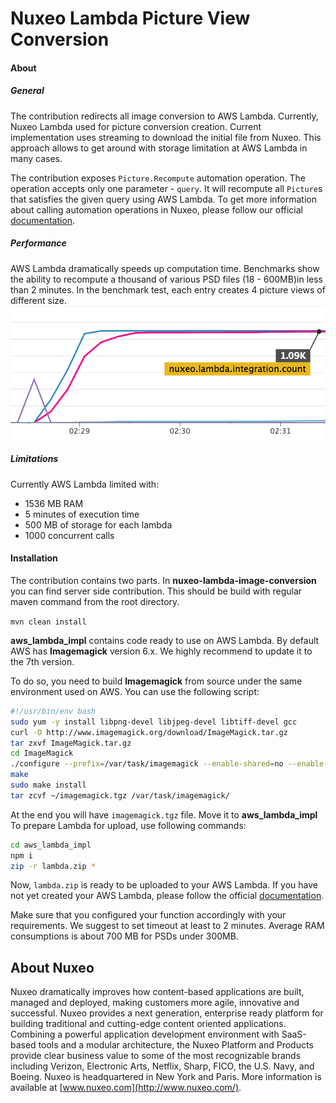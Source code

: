 # Nuxeo Lambda Picture View Conversion

#### About

##### General
The contribution redirects all image conversion to AWS Lambda.
Currently, Nuxeo Lambda used for picture conversion creation.
Current implementation uses streaming to download the initial file from Nuxeo.
This approach allows to get around with storage limitation at AWS Lambda in many cases.

The contribution exposes `Picture.Recompute` automation operation. The operation accepts only one parameter - `query`.
It will recompute all `Picture`s that satisfies the given query using AWS Lambda. To get more information about calling automation operations
in Nuxeo, please follow our official [documentation](https://doc.nuxeo.com/nxdoc/automation/).

##### Performance
AWS Lambda dramatically speeds up computation time.
Benchmarks show the ability to recompute a thousand of various PSD files (18 - 600MB)in less than 2 minutes.
In the benchmark test, each entry creates 4 picture views of different size.
![](data/lambda_perf.png)

##### Limitations
Currently AWS Lambda limited with:

- 1536 MB RAM
- 5 minutes of execution time
- 500 MB of storage for each lambda
- 1000 concurrent calls

#### Installation

The contribution contains two parts. 
In **nuxeo-lambda-image-conversion** you can find server side contribution.
This should be build with regular maven command from the root directory.
 
`mvn clean install`

**aws_lambda_impl** contains code ready to use on AWS Lambda. 
By default AWS has **Imagemagick** version 6.x.
We highly recommend to update it to the 7th version.

To do so, you need to build **Imagemagick** from source under the same environment used on AWS.
You can use the following script:

```bash
#!/usr/bin/env bash
sudo yum -y install libpng-devel libjpeg-devel libtiff-devel gcc
curl -O http://www.imagemagick.org/download/ImageMagick.tar.gz
tar zxvf ImageMagick.tar.gz
cd ImageMagick
./configure --prefix=/var/task/imagemagick --enable-shared=no --enable-static=yes
make
sudo make install
tar zcvf ~/imagemagick.tgz /var/task/imagemagick/
```

At the end you will have `imagemagick.tgz` file. Move it to **aws_lambda_impl**
To prepare Lambda for upload, use following commands:

```bash
cd aws_lambda_impl
npm i
zip -r lambda.zip *
```

Now, `lambda.zip` is ready to be uploaded to your AWS Lambda. 
If you have not yet created your AWS Lambda, please follow the official
[documentation](http://docs.aws.amazon.com/lambda/latest/dg/getting-started.html).

Make sure that you configured your function accordingly with your requirements. 
We suggest to set timeout at least to 2 minutes. Average RAM consumptions is about 700 MB for PSDs under 300MB.

## About Nuxeo
Nuxeo dramatically improves how content-based applications are built, managed and deployed, making customers more agile, innovative and successful. Nuxeo provides a next generation, enterprise ready platform for building traditional and cutting-edge content oriented applications. Combining a powerful application development environment with SaaS-based tools and a modular architecture, the Nuxeo Platform and Products provide clear business value to some of the most recognizable brands including Verizon, Electronic Arts, Netflix, Sharp, FICO, the U.S. Navy, and Boeing. Nuxeo is headquartered in New York and Paris. More information is available at [www.nuxeo.com](http://www.nuxeo.com/).
